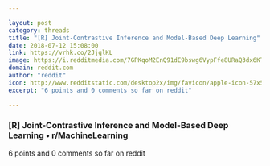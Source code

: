 ```yaml
---

layout: post
category: threads
title: "[R] Joint-Contrastive Inference and Model-Based Deep Learning"
date: 2018-07-12 15:08:00
link: https://vrhk.co/2JjglKL
image: https://i.redditmedia.com/7GPKqoM2EnQ91dE9bswg6VypFfe8URaQ3dx6KTGBsl8.jpg?w=216&s=15eab8195e6cd2cf57498068c1dbeadd
domain: reddit.com
author: "reddit"
icon: http://www.redditstatic.com/desktop2x/img/favicon/apple-icon-57x57.png
excerpt: "6 points and 0 comments so far on reddit"

---
```


### [R] Joint-Contrastive Inference and Model-Based Deep Learning • r/MachineLearning

6 points and 0 comments so far on reddit